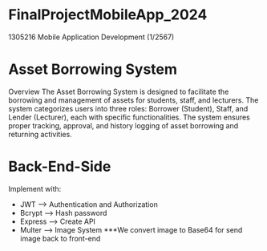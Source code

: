 # FinalProjectMobileApp_2024
1305216 Mobile Application Development (1/2567)

# Asset Borrowing System
Overview
The Asset Borrowing System is designed to facilitate the borrowing and management of assets for students, staff, and lecturers. The system categorizes users into three roles: Borrower (Student), Staff, and Lender (Lecturer), each with specific functionalities. The system ensures proper tracking, approval, and history logging of asset borrowing and returning activities.

# Back-End-Side
Implement with: 
* JWT --> Authentication and Authorization
* Bcrypt --> Hash password
* Express --> Create API 
* Multer --> Image System ***We convert image to Base64 for send image back to front-end
